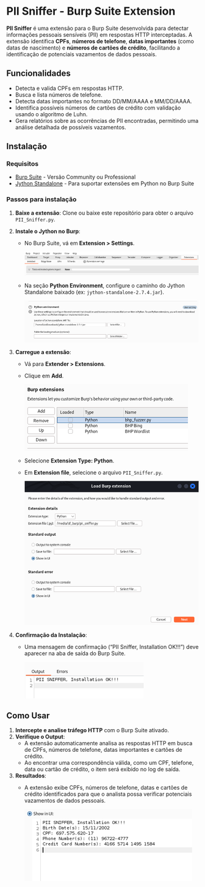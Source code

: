 # PII Sniffer - Burp Suite Extension

**PII Sniffer** é uma extensão para o Burp Suite desenvolvida para detectar informações pessoais sensíveis (PII) em respostas HTTP interceptadas. A extensão identifica **CPFs**, **números de telefone**, **datas importantes** (como datas de nascimento) e **números de cartões de crédito**, facilitando a identificação de potenciais vazamentos de dados pessoais.

## Funcionalidades

- Detecta e valida CPFs em respostas HTTP.
- Busca e lista números de telefone.
- Detecta datas importantes no formato DD/MM/AAAA e MM/DD/AAAA.
- Identifica possíveis números de cartões de crédito com validação usando o algoritmo de Luhn.
- Gera relatórios sobre as ocorrências de PII encontradas, permitindo uma análise detalhada de possíveis vazamentos.

## Instalação

### Requisitos

- [Burp Suite](https://portswigger.net/burp) - Versão Community ou Professional
- [Jython Standalone](https://www.jython.org/download) - Para suportar extensões em Python no Burp Suite

### Passos para instalação

1. **Baixe a extensão**: Clone ou baixe este repositório para obter o arquivo `PII_Sniffer.py`.
2. **Instale o Jython no Burp**:
   - No Burp Suite, vá em **Extension > Settings**.

     ![](images/pii_sniffer_extensions.png)
   
   - Na seção **Python Environment**, configure o caminho do Jython Standalone baixado (ex: `jython-standalone-2.7.4.jar`).

     ![](images/pii_sniffer_pt1.png)

3. **Carregue a extensão**:
   - Vá para **Extender > Extensions**.
   - Clique em **Add**.

     ![](images/pii_sniffer_add.png)
   
   - Selecione **Extension Type: Python**.
   - Em **Extension file**, selecione o arquivo `PII_Sniffer.py`.

     ![](images/pii_sniffer_final.png)
     
5. **Confirmação da Instalação**:
   - Uma mensagem de confirmação (“PII Sniffer, Installation OK!!!”) deve aparecer na aba de saída do Burp Suite.

     ![](images/pii_sniffer_instalation_ok.png)

## Como Usar

1. **Intercepte e analise tráfego HTTP** com o Burp Suite ativado.
2. **Verifique o Output**:
   - A extensão automaticamente analisa as respostas HTTP em busca de CPFs, números de telefone, datas importantes e cartões de crédito.
   - Ao encontrar uma correspondência válida, como um CPF, telefone, data ou cartão de crédito, o item será exibido no log de saída.
3. **Resultados**:
   - A extensão exibe CPFs, números de telefone, datas e cartões de crédito identificados para que o analista possa verificar potenciais vazamentos de dados pessoais.

     ![](images/pii_sniffer_result.png)
